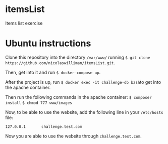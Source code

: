 # itemsList
Items list exercise


# Ubuntu instructions

Clone this repository into the directory `/var/www/` running `$ git clone https://github.com/nicolaswilliman/itemsList.git`.

Then, get into it and run `$ docker-compose up`.

After the project is up, run `$ docker exec -it challenge-db bash`to get into the apache container.

Then run the following commands in the apache container:
`$ composer install`
`$ chmod 777 www/images`

Now, to be able to use the website, add the following line in your `/etc/hosts` file:

`127.0.0.1       challenge.test.com`

Now you are able to use the website through `challenge.test.com`.